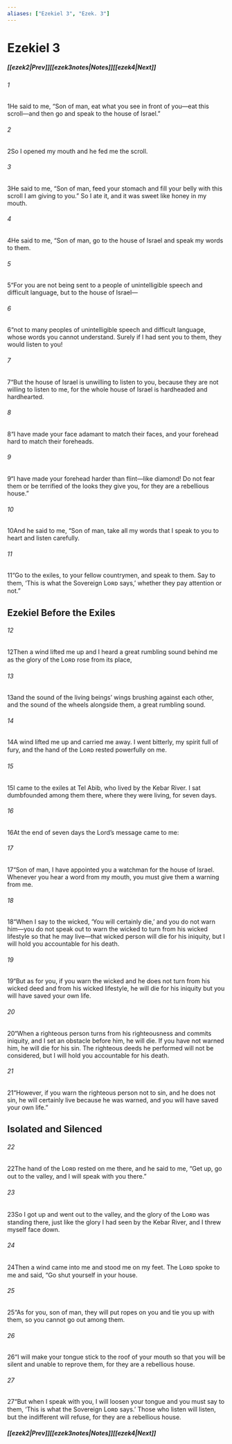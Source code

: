 ```yaml
---
aliases: ["Ezekiel 3", "Ezek. 3"]
---
```

# Ezekiel 3
##### <span class=arrow-left></span>[[ezek2|Prev]]<span class=navigation-separator></span>[[ezek3notes|Notes]]<span class=navigation-separator></span>[[ezek4|Next]]<span class=arrow-right></span>
###### 1
<span class=verse-first>1</span>He said to me, “Son of man, eat what you see in front of you—eat this scroll—and then go and speak to the house of Israel.”
###### 2
<span class=verse-body>2</span>So I opened my mouth and he fed me the scroll.
###### 3
<span class=verse-body>3</span>He said to me, “Son of man, feed your stomach and fill your belly with this scroll I am giving to you.” So I ate it, and it was sweet like honey in my mouth.
<div class=paragraph-break></div>

###### 4
<span class=verse-first>4</span>He said to me, “Son of man, go to the house of Israel and speak my words to them.
###### 5
<span class=verse-body>5</span>“For you are not being sent to a people of unintelligible speech and difficult language, but to the house of Israel—
###### 6
<span class=verse-body>6</span>“not to many peoples of unintelligible speech and difficult language, whose words you cannot understand. Surely if I had sent you to them, they would listen to you!
###### 7
<span class=verse-body>7</span>“But the house of Israel is unwilling to listen to you, because they are not willing to listen to me, for the whole house of Israel is hardheaded and hardhearted.
###### 8
<span class=verse-body>8</span>“I have made your face adamant to match their faces, and your forehead hard to match their foreheads.
###### 9
<span class=verse-body>9</span>“I have made your forehead harder than flint—like diamond! Do not fear them or be terrified of the looks they give you, for they are a rebellious house.”
###### 10
<span class=verse-body>10</span>And he said to me, “Son of man, take all my words that I speak to you to heart and listen carefully.
###### 11
<span class=verse-body>11</span>“Go to the exiles, to your fellow countrymen, and speak to them. Say to them, ‘This is what the Sovereign Lᴏʀᴅ says,’ whether they pay attention or not.”
## Ezekiel Before the Exiles
###### 12
<span class=verse-first>12</span>Then a wind lifted me up and I heard a great rumbling sound behind me as the glory of the Lᴏʀᴅ rose from its place,
###### 13
<span class=verse-body>13</span>and the sound of the living beings’ wings brushing against each other, and the sound of the wheels alongside them, a great rumbling sound.
###### 14
<span class=verse-body>14</span>A wind lifted me up and carried me away. I went bitterly, my spirit full of fury, and the hand of the Lᴏʀᴅ rested powerfully on me.
###### 15
<span class=verse-body>15</span>I came to the exiles at Tel Abib, who lived by the Kebar River. I sat dumbfounded among them there, where they were living, for seven days.
<div class=paragraph-break></div>

###### 16
<span class=verse-first>16</span>At the end of seven days the Lord’s message came to me:
###### 17
<span class=verse-body>17</span>“Son of man, I have appointed you a watchman for the house of Israel. Whenever you hear a word from my mouth, you must give them a warning from me.
###### 18
<span class=verse-body>18</span>“When I say to the wicked, ‘You will certainly die,’ and you do not warn him—you do not speak out to warn the wicked to turn from his wicked lifestyle so that he may live—that wicked person will die for his iniquity, but I will hold you accountable for his death.
###### 19
<span class=verse-body>19</span>“But as for you, if you warn the wicked and he does not turn from his wicked deed and from his wicked lifestyle, he will die for his iniquity but you will have saved your own life.
###### 20
<span class=verse-body>20</span>“When a righteous person turns from his righteousness and commits iniquity, and I set an obstacle before him, he will die. If you have not warned him, he will die for his sin. The righteous deeds he performed will not be considered, but I will hold you accountable for his death.
###### 21
<span class=verse-body>21</span>“However, if you warn the righteous person not to sin, and he does not sin, he will certainly live because he was warned, and you will have saved your own life.”
## Isolated and Silenced
###### 22
<span class=verse-first>22</span>The hand of the Lᴏʀᴅ rested on me there, and he said to me, “Get up, go out to the valley, and I will speak with you there.”
###### 23
<span class=verse-body>23</span>So I got up and went out to the valley, and the glory of the Lᴏʀᴅ was standing there, just like the glory I had seen by the Kebar River, and I threw myself face down.
###### 24
<span class=verse-body>24</span>Then a wind came into me and stood me on my feet. The Lᴏʀᴅ spoke to me and said, “Go shut yourself in your house.
###### 25
<span class=verse-body>25</span>“As for you, son of man, they will put ropes on you and tie you up with them, so you cannot go out among them.
###### 26
<span class=verse-body>26</span>“I will make your tongue stick to the roof of your mouth so that you will be silent and unable to reprove them, for they are a rebellious house.
###### 27
<span class=verse-body>27</span>“But when I speak with you, I will loosen your tongue and you must say to them, ‘This is what the Sovereign Lᴏʀᴅ says.’ Those who listen will listen, but the indifferent will refuse, for they are a rebellious house.
##### <span class=arrow-left></span>[[ezek2|Prev]]<span class=navigation-separator></span>[[ezek3notes|Notes]]<span class=navigation-separator></span>[[ezek4|Next]]<span class=arrow-right></span>